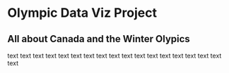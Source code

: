 # Olympic Data Viz Project

## All about Canada and the Winter Olypics

text text text text text text text text text text text text text text text text text text